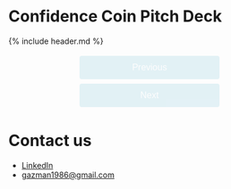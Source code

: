 # Confidence Coin Pitch Deck

{% include header.md %}

<meta name="viewport" content="width=device-width, initial-scale=1.0">
<link rel="stylesheet" type="text/css" href="https://cdn.jsdelivr.net/npm/slick-carousel/slick/slick.css"/>
<link rel="stylesheet" type="text/css" href="https://cdn.jsdelivr.net/npm/slick-carousel/slick/slick-theme.css"/>
<style>
  .carousel iframe {
    width: 600px;
    height: 480px;
    border: none;
  }
  .button-container {
    text-align: center;
    left: 50%;
    opacity: 10%;
  }
  button {
    background-color: #008CBA; /* Blue background color */
    border: none; /* Remove default button border */
    color: white; /* White text color */
    padding: 12px 24px; /* Add some padding to the button */
    text-align: center; /* Center the button text */
    text-decoration: none; /* Remove default underline */
    display: inline-block; /* Set button display to inline-block */
    font-size: 16px; /* Set font size */
    margin: 4px 2px; /* Add margin around the button */
    cursor: pointer; /* Add cursor pointer */
    border-radius: 4px; /* Add border radius */
    width: 250px
  }

  button:hover {
  background-color: #00688B; /* Darker blue background color on hover */
  }
  .slick-initialized {
    display: block !important;
  }
  .slick-slide {
    text-align: center;
    height: 100%;
    display: flex;
    align-items: center;
    justify-content: center;
  }
  .slick-dots {
    width: 100%;
    text-align: center;
    margin: 0;
    padding: 0;
    z-index: 10;
    list-style: none;
  }
  
</style>

  <div class="carousel" style="display: none;">
    <div><iframe src="Title"></iframe></div>
    <div><iframe src="Problem"></iframe></div>
    <div><iframe src="Solution"></iframe></div>
    <div><iframe src="Market"></iframe></div>
    <div><iframe src="Competitive-Advantage"></iframe></div>
    <div><iframe src="Business-Model"></iframe></div>
    <div><iframe src="Marketing-and-Sales"></iframe></div>
    <div><iframe src="Team"></iframe></div>
    <div><iframe src="Financial-Projections"></iframe></div>
    <div><iframe src="Conclusion"></iframe></div>
  </div>

  <div class="button-container">
    <button class="prev">Previous</button>
    <button class="next">Next</button>
  </div>

  <script src="https://code.jquery.com/jquery-3.6.0.min.js"></script>
  <script src="https://cdn.jsdelivr.net/npm/slick-carousel/slick/slick.min.js"></script>
  <script>
    $('.carousel').slick({
      arrows: false,
      dots: true,
      adaptiveHeight: true
    });
    
    $('.prev').click(function(){
      $('.carousel').slick('slickPrev');
    });
    
    $('.next').click(function(){
      $('.carousel').slick('slickNext');
    });
    
    $('.carousel').show();
    $('.button-container').css('opacity', '1')
  </script>

# Contact us
- [LinkedIn](https://www.linkedin.com/in/ilyagazman/)
- <a href='mai&#108;t&#111;&#58;g&#37;&#54;1z&#109;&#97;%6E19%&#51;8%3&#54;&#64;gma&#105;l&#46;co%6D'>&#103;a&#122;man198&#54;&#64;gm&#97;il&#46;co&#109;</a>

